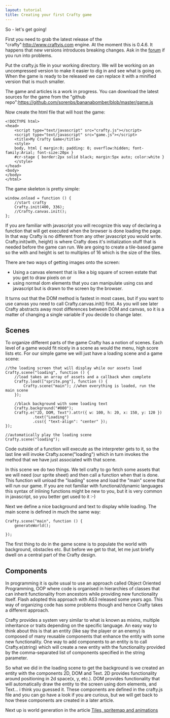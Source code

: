 ```yaml
---
layout: tutorial
title: Creating your first Crafty game
---
```


So - let's get going!

First you need to grab the latest release of the "crafty":http://www.craftyjs.com engine. At the moment this is 0.4.6. It happens that new versions introduces breaking changes. Ask in the [forum](https://groups.google.com/forum/#!forum/craftyjs) if you run into problems. 

Put the crafty.js file in your working directory.
We will be working on an uncompressed version to make it easier to dig in and see what is going on. When the game is ready to be released we can replace it with a minified version that is much smaller.

The game and articles is a work in progress. You can download the latest sources for the game from the "github repo":https://github.com/sorenbs/bananabomber/blob/master/game.js

Now create the html file that will host the game:


    <!DOCTYPE html>
    <head>
        <script type="text/javascript" src="crafty.js"></script>
        <script type="text/javascript" src="game.js"></script>
        <title>My Crafty Game</title>
        <style>
        body, html { margin:0; padding: 0; overflow:hidden; font-family:Arial; font-size:20px }
        #cr-stage { border:2px solid black; margin:5px auto; color:white }
        </style>
    </head>
    <body>
    </body>
    </html>

The game skeleton is pretty simple:

    
    window.onload = function () {
        //start crafty
        Crafty.init(400, 336);
        //Crafty.canvas.init();
    };

If you are familiar with javascript you will recognize this way of declaring a function that will get executed when the browser is done loading the page. In that way Crafty is no different from any other javascript you would write.
Crafty.init(with, height) is where Crafty does it's initialization stuff that is needed before the game can run.
We are going to create a tile-based game so the with and height is set to multiples of 16 which is the size of the tiles.

There are two ways of getting images onto the screen: 

* Using a canvas element that is like a big square of screen estate that you get to draw pixels on or 
* using normal dom elements that you can manipulate using css and javascript but is drawn to the screen by the browser. 

It turns out that the DOM method is fastest in most cases, but if you want to use canvas you need to call Crafty.canvas.init() first. As you will see later Crafty abstracts away most differences between DOM and canvas, so it is a matter of changing a single variable if you decide to change later.

## Scenes

To organize different parts of the game Crafty has a notion of scenes. Each level of a game would fit nicely in a scene as would the menu, high score lists etc. 
For our simple game we will just have a loading scene and a game scene:

    //the loading screen that will display while our assets load
    Crafty.scene("loading", function () {
        //load takes an array of assets and a callback when complete
        Crafty.load(["sprite.png"], function () {
            Crafty.scene("main"); //when everything is loaded, run the main scene
        });

        //black background with some loading text
        Crafty.background("#000");
        Crafty.e("2D, DOM, Text").attr({ w: 100, h: 20, x: 150, y: 120 })
                .text("Loading")
                .css({ "text-align": "center" });
    });

    //automatically play the loading scene
    Crafty.scene("loading");

Code outside of a function will execute as the interpreter gets to it, so the last line will invoke Crafty.scene("loading") which in turn invokes the method that we have just associated with that scene.

In this scene we do two things. We tell crafty to go fetch some assets that we will need (our sprite sheet) and then call a function when that is done. This function will unload the "loading" scene and load the "main" scene that will run our game. If you are not familiar with functional/dynamic languages this syntax of inlining functions might be new to you, but it is very common in javascript, so you better get used to it :-)

Next we define a nice background and text to display while loading. The main scene is defined in much the same way:

    Crafty.scene("main", function () {
        generateWorld();

    });

The first thing to do in the game scene is to populate the world with background, obstacles etc. But before we get to that, let me just briefly dwell on a central part of the Crafty design.

## Components

In programming it is quite usual to use an approach called Object Oriented Programming, OOP where code is organised in hierarchies of classes that can inherit functionality from ancestors while providing new functionality itself. Flash adopted this approach with AS3 released some years ago. This way of organizing code has some problems though and hence Crafty takes a different approach.

Crafty provides a system very similar to what is known as mixins, multiple inheritance or traits depending on the specific language. An easy way to think about this is that an entity (like say the player or an enemy) is composed of many reusable components that enhance the entity with some new functionality. One way to add components to an entity is to call Crafty.e(string) which will create a new entity with the functionality provided by the comma-separated list of components specified in the string parameter. 

So what we did in the loading scene to get the background is we created an entity with the components 2D, DOM and Text. 2D provides functionality around positioning in 2d space(x, y, etc.). DOM provides functionality that will automatically draw the entity to the screen using dom elements, and Text... i think you guessed it. These components are defined in the crafty.js file and you can go have a look if you are curious, but we will get back to how these components are created in a later article.



Next up is world generation in the article [Tiles, spritemap and animations](spritemap-tiles-and-animations)